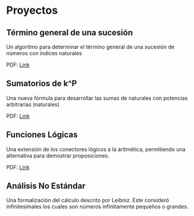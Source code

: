 # Proyectos

## Término general de una sucesión

Un algorítmo para determinar el término general de una sucesión de números con índices naturales

PDF: [Link](Sucesiones/build/proyecto_sucesiones.pdf)

## Sumatorios de k^P

Una nueva fórmula para desarrollar las sumas de naturales con potencias arbitrarias (naturales)
 
PDF: [Link](Sumatorio/build/proyecto_sumas.pdf)

## Funciones Lógicas

Una extensión de los conectores lógicos a la aritmética, permitiendo una alternativa para demostrar proposiciones.

PDF: [Link](Logica/build/Proyecto_log.pdf)

## Análisis No Estándar

Una formalización del cálculo descrito por Leibniz. Este consideró infinitesimales
los cuales son números infinitamente pequeños o grandes.
